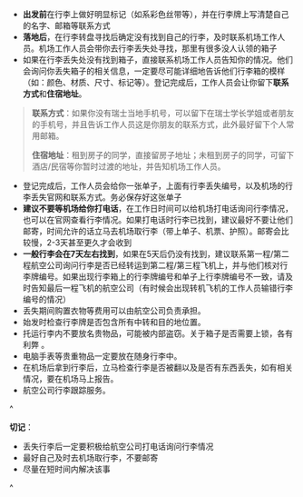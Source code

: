 * **出发前**在行李上做好明显标记（如系彩色丝带等），并在行李牌上写清楚自己的名字、邮箱等联系方式
* **落地后**，在行李转盘寻找后确定没有找到自己的行李，及时联系机场工作人员。机场工作人员会带你去行李丢失处寻找，那里有很多没人认领的箱子
* 如果在行李丢失处没有找到箱子，直接联系机场工作人员告知你的情况。他们会询问你丢失箱子的相关信息，一定要尽可能详细地告诉他们行李箱的模样（如：颜色、材质、尺寸、标记等）。登记完成后，工作人员会让你留下**联系方式**和**住宿地址**。

> **联系方式**：如果你没有瑞士当地手机号，可以留下在瑞士学长学姐或者朋友的手机号，并且告诉工作人员这是你朋友的联系方式，此外最好留下个人常用邮箱。
>
> **住宿地址**：租到房子的同学，直接留房子地址；未租到房子的同学，可留下酒店/民宿等你暂时过渡的地址，并告知机场工作人员。

* 登记完成后，工作人员会给你一张单子，上面有行李丢失编号，以及机场的行李丢失官网和联系方式。务必保存好这张单子
* **建议不要等机场给你打电话**，在工作日时间可以给机场打电话询问行李情况，也可以在官网查看行李情况。如果打电话时行李已找到，建议最好不要让他们邮寄，时间允许的话立马去机场取行李（带上单子、机票、护照）。邮寄会比较慢，2-3天甚至更久才会收到
* **一般行李会在7天左右找到**，如果在5天后仍没有找到，建议联系第一程/第二程航空公司询问行李是否已经转运到第二程/第三程飞机上，并与他们核对行李牌编号。如果出现行李箱上的行李牌编号和单子上行李牌编号不一致，请及时告知最后一程飞机的航空公司（有时候会出现转机飞机的工作人员输错行李编号的情况）
* 丢失期间购置衣物等费用可以由航空公司负责承担。
* 始发时检查行李牌是否包含所有中转和目的地位置。
* 托运行李内不要放名贵物品，可能被内部盗窃。关于箱子是否需要上锁，各有利弊 。
* 电脑手表等贵重物品一定要放在随身行李中。
* 在机场后拿到行李后，立马检查行李是否被翻以及是否有东西丢失，如有相关情况，要在机场马上报告。
* 航空公司行李跟踪服务。

^

**切记**：

* 丢失行李后一定要积极给航空公司打电话询问行李情况
* 最好自己及时去机场取行李，不要邮寄
* 尽量在短时间内解决该事

^
